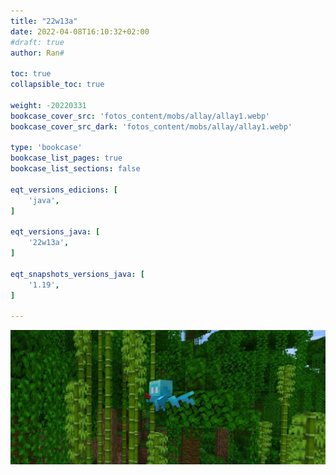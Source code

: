 ```yaml
---
title: "22w13a"
date: 2022-04-08T16:10:32+02:00
#draft: true
author: Ran#

toc: true
collapsible_toc: true

weight: -20220331
bookcase_cover_src: 'fotos_content/mobs/allay/allay1.webp'
bookcase_cover_src_dark: 'fotos_content/mobs/allay/allay1.webp'

type: 'bookcase'
bookcase_list_pages: true
bookcase_list_sections: false

eqt_versions_edicions: [
    'java',
]

eqt_versions_java: [
    '22w13a',
]

eqt_snapshots_versions_java: [
    '1.19',
]

---
```

<img title="22w13a" alt="22w13a" src="/fotos_content/mobs/allay/allay1.webp">
